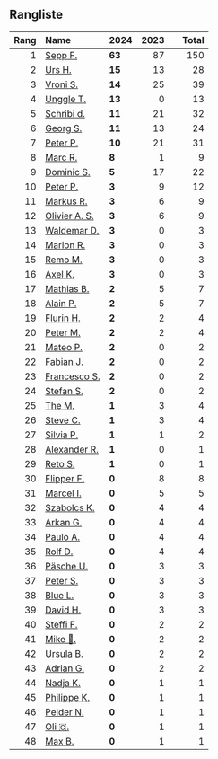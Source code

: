 ## Rangliste

|   Rang | Name                                                       | 2024   |   2023 |    |   Total |
|-------:|:-----------------------------------------------------------|:-------|-------:|:---|--------:|
|      1 | [Sepp F.](https://www.strava.com/athletes/16756310)        | **63** |     87 |    |     150 |
|      2 | [Urs H.](https://www.strava.com/athletes/372431)           | **15** |     13 |    |      28 |
|      3 | [Vroni S.](https://www.strava.com/athletes/29514203)       | **14** |     25 |    |      39 |
|      4 | [Unggle T.](https://www.strava.com/athletes/22347544)      | **13** |      0 |    |      13 |
|      5 | [Schribi d.](https://www.strava.com/athletes/11422737)     | **11** |     21 |    |      32 |
|      6 | [Georg S.](https://www.strava.com/athletes/916353)         | **11** |     13 |    |      24 |
|      7 | [Peter P.](https://www.strava.com/athletes/25457664)       | **10** |     21 |    |      31 |
|      8 | [Marc R.](https://www.strava.com/athletes/58984045)        | **8**  |      1 |    |       9 |
|      9 | [Dominic S.](https://www.strava.com/athletes/55489726)     | **5**  |     17 |    |      22 |
|     10 | [Peter P.](https://www.strava.com/athletes/57591751)       | **3**  |      9 |    |      12 |
|     11 | [Markus R.](https://www.strava.com/athletes/4722924)       | **3**  |      6 |    |       9 |
|     12 | [Olivier A.  S.](https://www.strava.com/athletes/28727279) | **3**  |      6 |    |       9 |
|     13 | [Waldemar D.](https://www.strava.com/athletes/7070994)     | **3**  |      0 |    |       3 |
|     14 | [Marion R.](https://www.strava.com/athletes/26731457)      | **3**  |      0 |    |       3 |
|     15 | [Remo M.](https://www.strava.com/athletes/10098982)        | **3**  |      0 |    |       3 |
|     16 | [Axel K.](https://www.strava.com/athletes/59300995)        | **3**  |      0 |    |       3 |
|     17 | [Mathias B.](https://www.strava.com/athletes/49060784)     | **2**  |      5 |    |       7 |
|     18 | [Alain P.](https://www.strava.com/athletes/3430605)        | **2**  |      5 |    |       7 |
|     19 | [Flurin H.](https://www.strava.com/athletes/60467988)      | **2**  |      2 |    |       4 |
|     20 | [Peter M.](https://www.strava.com/athletes/14946812)       | **2**  |      2 |    |       4 |
|     21 | [Mateo P.](https://www.strava.com/athletes/8923478)        | **2**  |      0 |    |       2 |
|     22 | [Fabian J.](https://www.strava.com/athletes/3980614)       | **2**  |      0 |    |       2 |
|     23 | [Francesco S.](https://www.strava.com/athletes/12378132)   | **2**  |      0 |    |       2 |
|     24 | [Stefan S.](https://www.strava.com/athletes/4143694)       | **2**  |      0 |    |       2 |
|     25 | [The M.](https://www.strava.com/athletes/6200327)          | **1**  |      3 |    |       4 |
|     26 | [Steve C.](https://www.strava.com/athletes/15992918)       | **1**  |      3 |    |       4 |
|     27 | [Silvia P.](https://www.strava.com/athletes/14573315)      | **1**  |      1 |    |       2 |
|     28 | [Alexander R.](https://www.strava.com/athletes/5329940)    | **1**  |      0 |    |       1 |
|     29 | [Reto S.](https://www.strava.com/athletes/9681288)         | **1**  |      0 |    |       1 |
|     30 | [Flipper F.](https://www.strava.com/athletes/42768485)     | **0**  |      8 |    |       8 |
|     31 | [Marcel I.](https://www.strava.com/athletes/7534298)       | **0**  |      5 |    |       5 |
|     32 | [Szabolcs K.](https://www.strava.com/athletes/14460104)    | **0**  |      4 |    |       4 |
|     33 | [Arkan G.](https://www.strava.com/athletes/8800165)        | **0**  |      4 |    |       4 |
|     34 | [Paulo A.](https://www.strava.com/athletes/21995947)       | **0**  |      4 |    |       4 |
|     35 | [Rolf D.](https://www.strava.com/athletes/18050383)        | **0**  |      4 |    |       4 |
|     36 | [Päsche U.](https://www.strava.com/athletes/28885166)      | **0**  |      3 |    |       3 |
|     37 | [Peter S.](https://www.strava.com/athletes/8718070)        | **0**  |      3 |    |       3 |
|     38 | [Blue L.](https://www.strava.com/athletes/84269972)        | **0**  |      3 |    |       3 |
|     39 | [David H.](https://www.strava.com/athletes/2116373)        | **0**  |      3 |    |       3 |
|     40 | [Steffi  F.](https://www.strava.com/athletes/96508304)     | **0**  |      2 |    |       2 |
|     41 | [Mike 🎲.](https://www.strava.com/athletes/6991554)         | **0**  |      2 |    |       2 |
|     42 | [Ursula B.](https://www.strava.com/athletes/7692435)       | **0**  |      2 |    |       2 |
|     43 | [Adrian G.](https://www.strava.com/athletes/18926488)      | **0**  |      2 |    |       2 |
|     44 | [Nadja K.](https://www.strava.com/athletes/16030256)       | **0**  |      1 |    |       1 |
|     45 | [Philippe K.](https://www.strava.com/athletes/10843886)    | **0**  |      1 |    |       1 |
|     46 | [Peider N.](https://www.strava.com/athletes/22440929)      | **0**  |      1 |    |       1 |
|     47 | [Oli 🇨.](https://www.strava.com/athletes/31956795)         | **0**  |      1 |    |       1 |
|     48 | [Max B.](https://www.strava.com/athletes/24834013)         | **0**  |      1 |    |       1 |